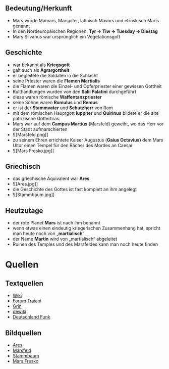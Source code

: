 ## Bedeutung/Herkunft
- Mars wurde Mamars, Marspiter, latinisch Mavors und etruskisch Maris genannt
- In den Nordeuropäischen Regionen: **Tyr → Tiw → Tuesday → Diestag**
- Mars Silvanus war ursprünglich ein Vegetationsgott
## Geschichte
- war bekannt als **Kriegsgott**
- galt auch als **Agrargottheit**
- er begleitete die Soldaten in die Schlacht
- seine Priester waren die **Flamen Martialis**
- die Flamen waren die Einzel- und Opferpriester einer gewissen Gottheit
- Kulthandlungen wurden von den **Salii Palatini** durchgeführt
- diese waren römische **Waffentanzpriester**
- seine Söhne waren **Romulus** und **Remus**
- er ist der **Stammvater** und **Schutzherr** von Rom
- mit dem römischen Hauptgott **Iuppiter** und **Quirinus** bildete er die alte patrizische Göttertrias.
- Mars war auf dem **Campus Martius** (Marsfeld) geweiht, wo das Herr vor der Stadt aufmarschierten
- ![[Marsfeld.png]]
- zu seinem Ehren errichtete Kaiser Augustus (**Gaius Octavius)** dem Mars Ultor einen Tempel für den Rächer des Mordes an Caesar
- ![[Mars Fresko.jpg]]
## Griechisch
- das griechische Äquivalent war **Ares**
- ![[Ares.jpg]]
- die Geschichte des Gottes ist fast komplett an ihm angelegt
- ![[Stammbaum.jpg]]
## Heutzutage
- der rote Planet **Mars** ist nach ihm benannt
- wenn etwas einen eindeutig kriegerischen Zusammenhang hat, spricht man heute noch von „**martialisch**“
- der Name **Martin** wird von „martialisch“ abgeleitet
- Ruinen des Temples und des Marsfeldes kann man noch heute finden
# Quellen
## Textquellen
- [Wiki](https://de.wikipedia.org/wiki/Mars_(Mythologie))
- [Forum Traiani](https://www.forumtraiani.de/mars-roemische-goetter/)
- [Grin](https://www.grin.com/document/95253)
- [dewiki](https://dewiki.de/Lexikon/Mars_(Mythologie))
- [Deutschland Funk](https://www.deutschlandfunk.de/namen-fuer-mars-100.html)
## Bildquellen
- [Ares](https://de.wikipedia.org/wiki/Datei:Ares_Ludovisi_Altemps_Inv8602_n2.jpg)
- [Marsfeld](https://de.wikipedia.org/wiki/Campus_Martius#/media/Datei:Planrome_collinesetplaines.png)
- [Stammbaum](https://d1g9li960vagp7.cloudfront.net/wp-content/uploads/2021/11/Griechische-G%C3%B6tter_Stammbaum-1024x576.jpg)
- [Mars Fresko](https://encrypted-tbn0.gstatic.com/images?q=tbn:ANd9GcSblNXGaUTjM9loB9tvDII-lWgrsgTGbNvsMLYbeeyethgE0oIve4iVrOHA9ce3u-lHl3o&usqp=CAU)